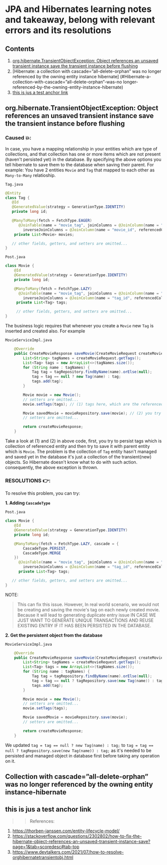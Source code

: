 # JPA and Hibernates learning notes and takeaway, belong with relevant errors and its resolutions

## Contents

1. [org.hibernate.TransientObjectException: Object references an unsaved transient instance save the transient instance before flushing](#org-hibernate-TransientObjectException:-object-references-an-unsaved-transient-instance-save-the-transient-instance-before-flushing)
1. [Hibernate: a collection with cascade=”all-delete-orphan” was no longer referenced by the owning entity instance hibernate]
   (#Hibernate-a-collection-with-cascade=”all-delete-orphan”-was-no longer-referenced-by-the-owning-entity-instance-hibernate)
1. [this is jus a test anchor link](#this-is-jus-a-test-anchor-link)

## org.hibernate.TransientObjectException: Object references an unsaved transient instance save the transient instance before flushing

### Caused 💥:

In case, you have a mapping relationship in your entities which are type of collections, and that collection has one or more items which are not present (haven't persisted yet)
in the database. By specifying the above options you tell hibernate to save them to the database when saving their parent. For example:
You have 2 entities `Movie` and `Tag` that mapped to each other as `Many-to-Many` relatioship.

`Tag.java`

```java
@Entity
class Tag {
   @Id
   @GeneratedValue(strategy = GenerationType.IDENTITY)
   private long id;

   @ManyToMany(fetch = FetchType.EAGER)
      @JoinTable(name = "movie_tag", joinColumns = @JoinColumn(name = "tag_id", referencedColumnName = "id"),
        inverseJoinColumns = @JoinColumn(name = "movie_id", referencedColumnName = "id"))
    private List<Movie> movies;

   // other fields, getters, and setters are omitted...
}
```

`Post.java`

```java
class Movie {
    @Id
    @GeneratedValue(strategy = GenerationType.IDENTITY)
    private long id;

    @ManyToMany(fetch = FetchType.LAZY)
      @JoinTable(name = "movie_tag", joinColumns = @JoinColumn(name = "movie_id", referencedColumnName = "id"),
        inverseJoinColumns = @JoinColumn(name = "tag_id", referencedColumnName = "id"))
     private List<Tag> tags;

     // other fields, getters, and setters are omitted...
}
```

The business logic requires that whenever you create a `Movie` new `Tag` is inserted and created also. For example

`MovieServiceImpl.java`

```java
    @Override
    public CreateMovieResponse saveMovie(CreateMovieRequest createMovieRequest) {
        List<String> tagNames = createMovieRequest.getTags();
        List<Tag> tags = new ArrayList<>(tagNames.size());
        for (String name : tagNames) {
            Tag tag = tagRepository.findByName(name).orElse(null);
            tag = tag == null ? new Tag(name) : tag;
            tags.add(tag);
        }

        Movie movie = new Movie();
        // setters are omitted...
        movie.setTags(tags); // (1) tags here, which are the referenced entity

        Movie savedMovie = movieRepository.save(movie); // (2) you try to persist parent object with referenced object
        // setters are omitted...

        return createMovieResponse;
    }
```

Take a look at (1) and (2) in above code, first, you try to persist tags which is collection of referenced entity and then try to save it with parent entity
which is `Movie`. The problem is the collection of `Tag` entity hasn't managed and saved yet in the database it's just a collection of the transient(new) objects.
So Hibernate doesn't know what to do with such action. consequently, the above exception is thrown.

### RESOLUTIONS 👉:

To resolve this problem, you can try:

**1. Adding `CascadeType`**

`Post.java`

```java
class Movie {
    @Id
    @GeneratedValue(strategy = GenerationType.IDENTITY)
    private long id;

    @ManyToMany(fetch = FetchType.LAZY, cascade = {
        CascadeType.PERSIST,
        CascadeType.MERGE
    })
	  @JoinTable(name = "movie_tag", joinColumns = @JoinColumn(name = "movie_id", referencedColumnName = "id"),
        inverseJoinColumns = @JoinColumn(name = "tag_id", referencedColumnName = "id"))
	  private List<Tag> tags;

   // other fields, getters, and setters are omitted...
}
```

NOTE:

> This can fix this issue. However, In real world scenario, we would not be creating and saving the movie's tag on each newly created movie.
> Because it will lead to generating duplicate entry issue IN CASE WE JUST WANT TO GENERATE UNIQUE TRANSACTIONS AND REUSE EXISTING ENTRY IF IT HAS BEEN
> PERSISTED IN THE DATABASE.

**2. Get the persistent object from the database**

`MovieServiceImpl.java`

```java
    @Override
    public CreateMovieResponse saveMovie(CreateMovieRequest createMovieRequest) {
        List<String> tagNames = createMovieRequest.getTags();
        List<Tag> tags = new ArrayList<>(tagNames.size());
        for (String name : tagNames) {
            Tag tag = tagRepository.findByName(name).orElse(null);
            tag = tag == null ? tagRepository.save(new Tag(name)) : tag;  // persist entity instance if it's null
            tags.add(tag);
        }

        Movie movie = new Movie();
        // setters are omitted...
        movie.setTags(tags);

        Movie savedMovie = movieRepository.save(movie);
        // setters are omitted...

        return createMovieResponse;
    }
```

We updated `tag = tag == null ? new Tag(name) : tag;` to `tag = tag == null ? tagRepository.save(new Tag(name)) : tag;`
as it's needed to be persisted and managed object in database first before taking any operation on it.

## Collection with cascade=”all-delete-orphan” was no longer referenced by the owning entity instance-hibernate

>

## this is jus a test anchor link

> > References:

1. https://thorben-janssen.com/entity-lifecycle-model/
2. https://stackoverflow.com/questions/2302802/how-to-fix-the-hibernate-object-references-an-unsaved-transient-instance-save?page=1&tab=scoredesc#tab-top
3. https://www.devtalkers.com/2021/07/how-to-resolve-orghibernatetransientobj.html
